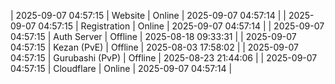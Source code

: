 | 2025-09-07 04:57:15 | Website | Online | 2025-09-07 04:57:14 |
| 2025-09-07 04:57:15 | Registration | Online | 2025-09-07 04:57:14 |
| 2025-09-07 04:57:15 | Auth Server | Offline | 2025-08-18 09:33:31 |
| 2025-09-07 04:57:15 | Kezan (PvE) | Offline | 2025-08-03 17:58:02 |
| 2025-09-07 04:57:15 | Gurubashi (PvP) | Offline | 2025-08-23 21:44:06 |
| 2025-09-07 04:57:15 | Cloudflare | Online | 2025-09-07 04:57:14 |
